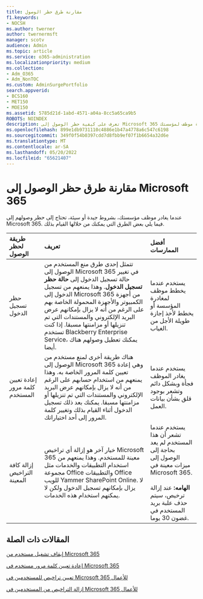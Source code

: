 ```yaml
---
title: مقارنة طرق حظر الوصول
f1.keywords:
- NOCSH
ms.author: twerner
author: twernermsft
manager: scotv
audience: Admin
ms.topic: article
ms.service: o365-administration
ms.localizationpriority: medium
ms.collection:
- Adm_O365
- Adm_NonTOC
ms.custom: AdminSurgePortfolio
search.appverid:
- BCS160
- MET150
- MOE150
ms.assetid: 5785d21d-1abd-4571-a04a-8cc5a65ca9b5
ROBOTS: NOINDEX
description: تعرف على كيفية حظر الوصول إلى Microsoft 365 عند مغادرة موظف لمؤسستك.
ms.openlocfilehash: 899e1db9731110c4886e1b47a4778a6c547c6198
ms.sourcegitcommit: 349f0f54b0397cdd7d8fbb9ef07f1b6654a32d6e
ms.translationtype: MT
ms.contentlocale: ar-SA
ms.lasthandoff: 05/20/2022
ms.locfileid: "65621407"
---
```

# <a name="compare-ways-to-block-access-to-microsoft-365"></a>مقارنة طرق حظر الوصول إلى Microsoft 365

عندما يغادر موظف مؤسستك، بشروط جيدة أو سيئة، تحتاج إلى حظر وصولهم إلى Microsoft 365. فيما يلي بعض الطرق التي يمكنك من خلالها القيام بذلك.
  
|طريقة لحظر الوصول|تعريف|أفضل الممارسات|
|:-----|:-----|:-----|
|حظر تسجيل الدخول  <br/> |تتمثل إحدى طرق منع المستخدم من الوصول إلى Microsoft 365 في تغيير حالة تسجيل الدخول إلى **حالة حظر تسجيل الدخول**. وهذا يمنعهم من تسجيل الدخول إلى Microsoft 365 من أجهزة الكمبيوتر والأجهزة المحمولة الخاصة بهم على الرغم من أنه لا يزال بإمكانهم عرض البريد الإلكتروني والمستندات التي تم تنزيلها أو مزامنتها مسبقا. إذا كنت تستخدم Blackberry Enterprise Service، يمكنك تعطيل وصولهم هناك أيضا.  <br/> |يستخدم عندما يخطط موظف لمغادرة المؤسسة أو يخطط لأخذ إجازة طويلة الأجل من الغياب.  <br/> |
|إعادة تعيين كلمة مرور المستخدم  <br/> |هناك طريقة أخرى لمنع مستخدم من الوصول إلى Microsoft 365 وهي إعادة تعيين كلمة المرور الخاصة به. وهذا يمنعهم من استخدام حسابهم على الرغم من أنه لا يزال بإمكانهم عرض البريد الإلكتروني والمستندات التي تم تنزيلها أو مزامنتها مسبقا. يمكنك بعد ذلك تسجيل الدخول أثناء القيام بذلك وتغيير كلمة المرور إلى أحد اختياراتك.  <br/> |يستخدم عندما يغادر الموظف فجأة وبشكل دائم وتشعر بوجود قلق بشأن بيانات العمل.  <br/> |
|إزالة كافة التراخيص المعينة  <br/> |خيار آخر هو إزالة أي تراخيص Microsoft 365 معينة للمستخدم. وهذا يمنعهم من استخدام التطبيقات والخدمات مثل مجموعة Office والتطبيقات Office للويب Yammer SharePoint Online. لا يزال بإمكانهم تسجيل الدخول ولكن لا يمكنهم استخدام هذه الخدمات.  <br/> |يستخدم عندما تشعر أن هذا المستخدم لم يعد بحاجة إلى الوصول إلى ميزات معينة في Microsoft 365.  <br/> <br> **الهامه:** عند إزالة ترخيص، سيتم حذف علبة بريد المستخدم في غضون 30 يوما.
   
## <a name="related-articles"></a>المقالات ذات الصلة

[إيقاف تشغيل مستخدم من Microsoft 365](../add-users/remove-former-employee.md)
    
[إعادة تعيين كلمة مرور مستخدم في Microsoft 365](../add-users/reset-passwords.md)
    
[تعيين تراخيص للمستخدمين في Microsoft 365 للأعمال](../manage/assign-licenses-to-users.md)
    
[إزالة التراخيص من المستخدمين في Microsoft 365 للأعمال](../manage/remove-licenses-from-users.md)
    

